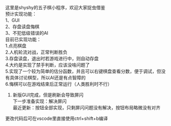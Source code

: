 这里是shyshy的五子棋小程序，欢迎大家捉虫借鉴  
预计实现功能：  
1、GUI  
2、存盘读盘悔棋  
3、不犯低级错误的AI  
目前已实现功能：  
1.点亮棋盘  
2.人机轮流对战，正常判断胜负  
3.存盘读盘，退出时若游戏进行中，则自动存盘  
4.大约是实现了禁手判断，应该没啥问题了  
5.实现了一个较为简单的估分函数，并且可以右键棋盘查看分数，便于调试，但没有具体讨论棋型，所以AI还是有点智障的  
6.悔棋可以在游戏结束后正常运行（人类胜利时不行）  
1. 新版GUI完成，但是刷新会导致屏闪  
下一步准备实现：解决屏闪  
最近更新：按钮全部实现，只剩屏闪问题没有解决，按钮布局略微没有对齐  
 
更改代码后可在vscode里直接使用ctrl+shift+b编译  